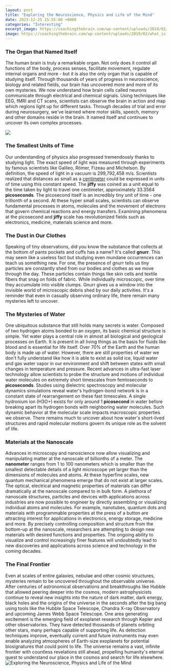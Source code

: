 ```yaml
---
layout: post
title: "Exploring the Neuroscience, Physics and Life of the Mind"
date: 2023-12-25 15:55:08 +0000
categories: "Interesting"
excerpt_image: https://coachingthebrain.com/wp-content/uploads/2019/02/what_is_neuroscience.jpg
image: https://coachingthebrain.com/wp-content/uploads/2019/02/what_is_neuroscience.jpg
---
```


### The Organ that Named Itself
The human brain is truly a remarkable organ. Not only does it control all functions of the body, process senses, facilitate movement, regulate internal organs and more - but it is also the only organ that is capable of studying itself. Through thousands of years of progress in neuroscience, biology and related fields, our brain has uncovered more and more of its own mysteries. We now understand how brain cells called neurons communicate through electrical and chemical signals. Using techniques like EEG, fMRI and CT scans, scientists can observe the brain in action and map which regions light up for different tasks. Through decades of trial and error during neurosurgery, we've learned where motor skills, speech, memory and other domains reside in the brain. It named itself and continues to uncover its own complex processes.

![](https://i.imgur.com/G4NxRSg.jpg)
### The Smallest Units of Time 
Our understanding of physics also progressed tremendously thanks to studying light. The exact speed of light was measured through experiments by famous scientists like Galileo, Römer, Fizeau and Michelson. By definition, the speed of light in a vacuum is 299,792,458 m/s. Scientists realized that distances as small as a [centimeter](https://store.fi.io.vn/collection/dog-mother) could be expressed in units of time using this constant speed. The **jiffy** was coined as a unit equal to the time taken by light to travel one centimeter, approximately 33.3564 **picoseconds**. The picosecond itself is an incredibly tiny unit of time - one trillionth of a second. At these hyper small scales, scientists can observe fundamental processes in atoms, molecules and the movement of electrons that govern chemical reactions and energy transfers. Examining phenomena at the picosecond and **jiffy** scale has revolutionized fields such as electronics, medicine, materials science and more. 
### The Dust in Our Clothes
Speaking of tiny observations, did you know the substance that collects at the bottom of pants pockets and cuffs has a name? It's called **gnurr**. This may seem like a useless fact but studying even mundane occurrences can teach us something new. For one, the presence of gnurr tells us tiny particles are constantly shed from our bodies and clothes as we move through the day. These particles contain things like skin cells and textile fibers that snag on folds of fabric. While individually microscopic, over time they accumulate into visible clumps. Gnurr gives us a window into the invisible world of microscopic debris shed by our daily activities. It's a reminder that even in casually observing ordinary life, there remain many mysteries left to uncover.
### The Mysteries of Water
One ubiquitous substance that still holds many secrets is water. Composed of two hydrogen atoms bonded to an oxygen, its basic chemical structure is simple. Yet water plays a central role in almost all biological and geological processes on Earth. It is present in all living things as the basis for fluids like blood and is essential for life itself. Over 70% of the Earth and the human body is made up of water. However, there are still properties of water we don't fully understand like how it is able to exist as solid ice, liquid water and gas water vapor in our environment and shift between states with small changes in temperature and pressure. 
Recent advances in ultra-fast laser technology allow scientists to probe the structure and motions of individual water molecules on extremely short timescales from femtoseconds to **picoseconds**. Studies using dielectric spectroscopy and molecular dynamics simulations reveal water's hydrogen-bond network is in a constant state of rearrangement on these fast timescales. A single hydronium ion (H3O+) exists for only around 1 **picosecond** in water before breaking apart its hydrogen bonds with neighboring water molecules. Such dynamic behavior at the molecular scale impacts macroscopic properties we observe. There remains much to uncover about how water's short-lived structures and rapid molecular motions govern its unique role as the solvent of life.
### Materials at the Nanoscale 
Advances in microscopy and nanoscience now allow visualizing and manipulating matter at the nanoscale of billionths of a meter. The **nanometer** ranges from 1 to 100 nanometers which is smaller than the smallest detectable details of a light microscope yet larger than the dimensions of molecules and atoms. At these hyperfine scales, new quantum mechanical phenomena emerge that do not exist at larger scales. The optical, electrical and magnetic properties of materials can differ dramatically at the nanoscale compared to in bulk form. 
A plethora of nanoscale structures, particles and devices with applications across industries are now possible to engineer by directly assembling or visualizing individual atoms and molecules. For example, nanotubes, quantum dots and materials with programmable properties at the press of a button are attracting interest for applications in electronics, energy storage, medicine and more. By precisely controlling composition and structure from the bottom-up at the nanoscale, researchers are attempting to design new materials with desired functions and properties. The ongoing ability to visualize and control increasingly finer features will undoubtedly lead to new discoveries and applications across science and technology in the coming decades.
### The Final Frontier 
Even at scales of entire galaxies, nebulae and other cosmic structures, mysteries remain to be uncovered throughout the observable universe. After centuries of astronomical observations and breakthroughs like Hubble that allowed peering deeper into the cosmos, modern astrophysicists continue to reveal new insights into the nature of dark matter, dark energy, black holes and the origins of the universe in the seconds after the big bang using tools like the Hubble Space Telescope, Chandra X-ray Observatory and upcoming James Webb Space Telescope.
One area generating excitement is the emerging field of exoplanet research through Kepler and other observatories. They have detected thousands of planets orbiting other stars, many perhaps capable of supporting life. As detection techniques improve, eventually current and future instruments may even enable analyzing atmospheres of Earth-size exoplanets for potential biosignatures that could point to life. The universe remains a vast, infinite frontier with countless revelations still ahead, propelling humanity's eternal quest to understand our place in the cosmos and search for life elsewhere.
![Exploring the Neuroscience, Physics and Life of the Mind](https://coachingthebrain.com/wp-content/uploads/2019/02/what_is_neuroscience.jpg)